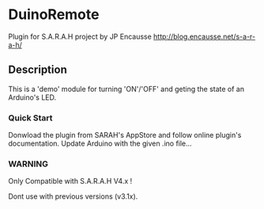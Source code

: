 # DuinoRemote

Plugin for S.A.R.A.H project by JP Encausse http://blog.encausse.net/s-a-r-a-h/



## Description

This is a 'demo' module for turning 'ON'/'OFF' and geting the state of an Arduino's LED.

### Quick Start

Donwload the plugin from SARAH's AppStore and follow online plugin's documentation.
Update Arduino with the given .ino file...

### WARNING

Only Compatible with S.A.R.A.H V4.x !

Dont use with previous versions (v3.1x).
   
